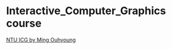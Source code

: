 # Interactive_Computer_Graphics course
[NTU ICG by Ming Ouhyoung](http://www.cmlab.csie.ntu.edu.tw/~ming/courses/icg/)